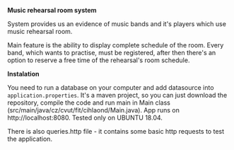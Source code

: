 **Music rehearsal room system**

System provides us an evidence of music bands and it's players which use music rehearsal room. 

Main feature is the ability to display complete schedule of the room.
Every band, which wants to practise, must be registered, after then there's an option to reserve a free time of the rehearsal's room schedule.

**Instalation**

You need to run a database on your computer and add datasource into `application.properties`. It's a maven project, so you can just download the repository, 
compile the code and run main in Main class (src/main/java/cz/cvut/fit/cihlaond/Main.java). App runs on http://localhost:8080. Tested only on UBUNTU 18.04.

There is also queries.http file - it contains some basic http requests to test the application.
